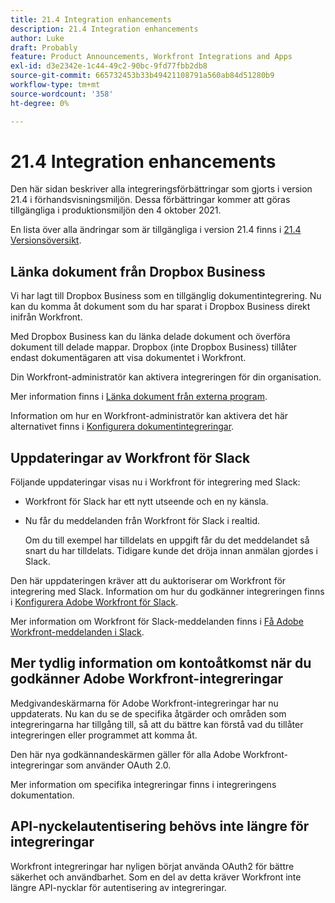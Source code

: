 ```yaml
---
title: 21.4 Integration enhancements
description: 21.4 Integration enhancements
author: Luke
draft: Probably
feature: Product Announcements, Workfront Integrations and Apps
exl-id: d3e2342e-1c44-49c2-90bc-9fd77fbb2db8
source-git-commit: 665732453b33b49421108791a560ab84d51280b9
workflow-type: tm+mt
source-wordcount: '358'
ht-degree: 0%

---
```


# 21.4 Integration enhancements

Den här sidan beskriver alla integreringsförbättringar som gjorts i version 21.4 i förhandsvisningsmiljön. Dessa förbättringar kommer att göras tillgängliga i produktionsmiljön den 4 oktober 2021.

En lista över alla ändringar som är tillgängliga i version 21.4 finns i [21.4 Versionsöversikt](../../../product-announcements/product-releases/21.4-release-activity/21.4-release-overview.md).

## Länka dokument från Dropbox Business

Vi har lagt till Dropbox Business som en tillgänglig dokumentintegrering. Nu kan du komma åt dokument som du har sparat i Dropbox Business direkt inifrån Workfront.

Med Dropbox Business kan du länka delade dokument och överföra dokument till delade mappar. Dropbox (inte Dropbox Business) tillåter endast dokumentägaren att visa dokumentet i Workfront.

Din Workfront-administratör kan aktivera integreringen för din organisation.

Mer information finns i [Länka dokument från externa program](../../../documents/adding-documents-to-workfront/link-documents-from-external-apps.md).

Information om hur en Workfront-administratör kan aktivera det här alternativet finns i [Konfigurera dokumentintegreringar](../../../administration-and-setup/configure-integrations/configure-document-integrations.md).

## Uppdateringar av Workfront för Slack

Följande uppdateringar visas nu i Workfront för integrering med Slack:

* Workfront för Slack har ett nytt utseende och en ny känsla.
* Nu får du meddelanden från Workfront för Slack i realtid.

   Om du till exempel har tilldelats en uppgift får du det meddelandet så snart du har tilldelats. Tidigare kunde det dröja innan anmälan gjordes i Slack.

Den här uppdateringen kräver att du auktoriserar om Workfront för integrering med Slack. Information om hur du godkänner integreringen finns i [Konfigurera Adobe Workfront för Slack](../../../workfront-integrations-and-apps/using-workfront-with-slack/configure-workfront-for-slack.md).

Mer information om Workfront för Slack-meddelanden finns i [Få Adobe Workfront-meddelanden i Slack](../../../workfront-integrations-and-apps/using-workfront-with-slack/receive-workfront-notifications-in-slack.md).

## Mer tydlig information om kontoåtkomst när du godkänner Adobe Workfront-integreringar

Medgivandeskärmarna för Adobe Workfront-integreringar har nu uppdaterats. Nu kan du se de specifika åtgärder och områden som integreringarna har tillgång till, så att du bättre kan förstå vad du tillåter integreringen eller programmet att komma åt.

Den här nya godkännandeskärmen gäller för alla Adobe Workfront-integreringar som använder OAuth 2.0.

Mer information om specifika integreringar finns i integreringens dokumentation.

## API-nyckelautentisering behövs inte längre för integreringar

Workfront integreringar har nyligen börjat använda OAuth2 för bättre säkerhet och användbarhet. Som en del av detta kräver Workfront inte längre API-nycklar för autentisering av integreringar.
